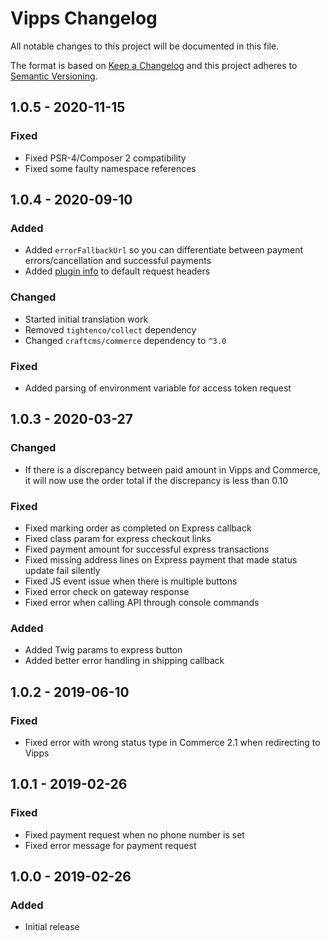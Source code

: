 # Vipps Changelog

All notable changes to this project will be documented in this file.

The format is based on [Keep a Changelog](http://keepachangelog.com/) and this project adheres to [Semantic Versioning](http://semver.org/).

## 1.0.5 - 2020-11-15

### Fixed
- Fixed PSR-4/Composer 2 compatibility
- Fixed some faulty namespace references

## 1.0.4 - 2020-09-10

### Added
- Added `errorFallbackUrl` so you can differentiate between payment errors/cancellation and successful payments
- Added [plugin info](https://www.vipps.no/developers-documentation/ecom/documentation/#optional-vipps-http-headers) to default request headers

### Changed
- Started initial translation work
- Removed `tightenco/collect` dependency
- Changed `craftcms/commerce` dependency to `^3.0`

### Fixed
- Added parsing of environment variable for access token request

## 1.0.3 - 2020-03-27

### Changed
- If there is a discrepancy between paid amount in Vipps and Commerce, it will now use the order total if the discrepancy is less than 0.10

### Fixed
- Fixed marking order as completed on Express callback
- Fixed class param for express checkout links 
- Fixed payment amount for successful express transactions
- Fixed missing address lines on Express payment that made status update fail silently
- Fixed JS event issue when there is multiple buttons
- Fixed error check on gateway response
- Fixed error when calling API through console commands

### Added
- Added Twig params to express button 
- Added better error handling in shipping callback

## 1.0.2 - 2019-06-10
### Fixed
- Fixed error with wrong status type in Commerce 2.1 when redirecting to Vipps

## 1.0.1 - 2019-02-26
### Fixed
- Fixed payment request when no phone number is set
- Fixed error message for payment request


## 1.0.0 - 2019-02-26
### Added
- Initial release
